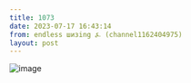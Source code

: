 ```yaml
---
title: 1073
date: 2023-07-17 16:43:14
from: endless шизing ⍼ (channel1162404975)
layout: post
---
```


![image](photos/photo_137@17-07-2023_16-43-14.jpg)


